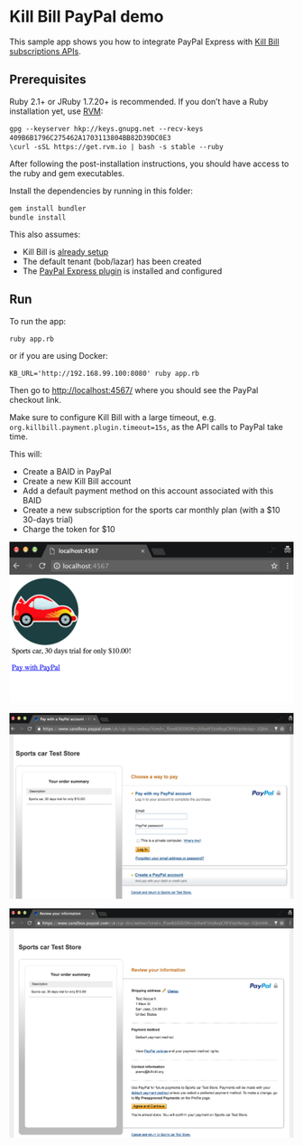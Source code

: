Kill Bill PayPal demo
=====================

This sample app shows you how to integrate PayPal Express with [Kill Bill subscriptions APIs](http://docs.killbill.io/0.16/userguide_subscription.html).

Prerequisites
-------------

Ruby 2.1+ or JRuby 1.7.20+ is recommended. If you don’t have a Ruby installation yet, use [RVM](https://rvm.io/rvm/install):

```
gpg --keyserver hkp://keys.gnupg.net --recv-keys 409B6B1796C275462A1703113804BB82D39DC0E3
\curl -sSL https://get.rvm.io | bash -s stable --ruby
```

After following the post-installation instructions, you should have access to the ruby and gem executables.

Install the dependencies by running in this folder:

```
gem install bundler
bundle install
```

This also assumes:

* Kill Bill is [already setup](http://docs.killbill.io/0.16/getting_started.html)
* The default tenant (bob/lazar) has been created
* The [PayPal Express plugin](https://github.com/killbill/killbill-paypal-express-plugin) is installed and configured

Run
---

To run the app:

```
ruby app.rb
```

or if you are using Docker:

```
KB_URL='http://192.168.99.100:8080' ruby app.rb
```

Then go to [http://localhost:4567/](http://localhost:4567/) where you should see the PayPal checkout link.

Make sure to configure Kill Bill with a large timeout, e.g. `org.killbill.payment.plugin.timeout=15s`, as the API calls to PayPal take time.

This will:

* Create a BAID in PayPal
* Create a new Kill Bill account
* Add a default payment method on this account associated with this BAID
* Create a new subscription for the sports car monthly plan (with a $10 30-days trial)
* Charge the token for $10

![Shopping cart](./screen1.png)

![Checkout Review](./screen2.png)

![Checkout](./screen3.png)
